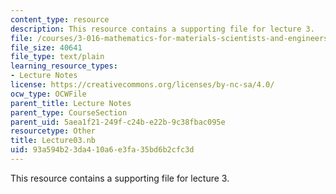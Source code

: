 ```yaml
---
content_type: resource
description: This resource contains a supporting file for lecture 3.
file: /courses/3-016-mathematics-for-materials-scientists-and-engineers-fall-2005/93a594b23da410a6e3fa35bd6b2cfc3d_Lecture03.nb
file_size: 40641
file_type: text/plain
learning_resource_types:
- Lecture Notes
license: https://creativecommons.org/licenses/by-nc-sa/4.0/
ocw_type: OCWFile
parent_title: Lecture Notes
parent_type: CourseSection
parent_uid: 5aea1f21-249f-c24b-e22b-9c38fbac095e
resourcetype: Other
title: Lecture03.nb
uid: 93a594b2-3da4-10a6-e3fa-35bd6b2cfc3d
---
```

This resource contains a supporting file for lecture 3.